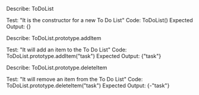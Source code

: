 Describe: ToDoList

Test: "It is the constructor for a new To Do List"
Code: ToDoList()
Expected Output: {}


Describe: ToDoList.prototype.addItem

Test: "It will add an item to the To Do List"
Code: ToDoList.prototype.addItem("task")
Expected Output: {"task"}


Describe: ToDoList.prototype.deleteItem

Test: "It will remove an item from the To Do List"
Code: ToDoList.prototype.deleteItem("task")
Expected Output: {-"task"}